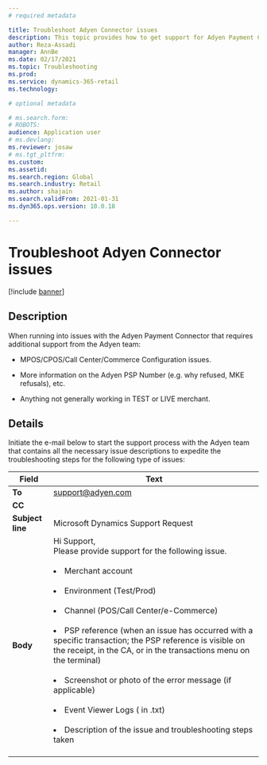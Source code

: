 ```yaml
---
# required metadata

title: Troubleshoot Adyen Connector issues
description: This topic provides how to get support for Adyen Payment Connector issues. 
author: Reza-Assadi
manager: AnnBe
ms.date: 02/17/2021
ms.topic: Troubleshooting
ms.prod: 
ms.service: dynamics-365-retail
ms.technology: 

# optional metadata

# ms.search.form: 
# ROBOTS: 
audience: Application user
# ms.devlang: 
ms.reviewer: josaw
# ms.tgt_pltfrm: 
ms.custom: 
ms.assetid: 
ms.search.region: Global
ms.search.industry: Retail
ms.author: shajain
ms.search.validFrom: 2021-01-31
ms.dyn365.ops.version: 10.0.18

---
```


# Troubleshoot Adyen Connector issues

[!include [banner](includes/banner.md)]

## Description
When running into issues with the Adyen Payment Connector that requires
additional support from the Adyen team: 

-   MPOS/CPOS/Call Center/Commerce Configuration issues.

-   More information on the Adyen PSP Number (e.g. why refused, MKE refusals), etc.

-   Anything not generally working in TEST or LIVE merchant.

## Details
Initiate the e-mail below to start the support process with the
Adyen team that contains all the necessary issue descriptions to
expedite the troubleshooting steps for the following type of issues:

| Field            | Text              |
|------------------|-------------------|
| **To**           | support@adyen.com |
| **CC**           |                   |
| **Subject line** | Microsoft Dynamics Support Request |
| **Body** | Hi Support,</br>Please provide support for the following issue.</br></br><li>Merchant account</li></br><li>Environment (Test/Prod)</li></br><li>Channel (POS/Call Center/e-Commerce)</li></br><li>PSP reference (when an issue has occurred with a specific transaction; the PSP reference is visible on the receipt, in the CA, or in the transactions menu on the terminal)</li></br><li>Screenshot or photo of the error message (if applicable)</li></br><li>Event Viewer Logs ( in .txt)</li></br><li>Description of the issue and troubleshooting steps taken</li></br> |
